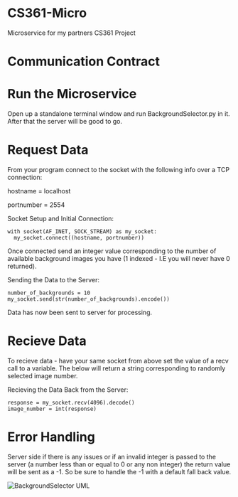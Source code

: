 # CS361-Micro
Microservice for my partners CS361 Project

# Communication Contract

# Run the Microservice
Open up a standalone terminal window and run BackgroundSelector.py in it. After that the server will be good to go.

# Request Data
From your program connect to the socket with the following info over a TCP connection:

hostname = localhost

portnumber = 2554


Socket Setup and Initial Connection:

```
with socket(AF_INET, SOCK_STREAM) as my_socket:
  my_socket.connect((hostname, portnumber))
```

Once connected send an integer value corresponding to the number of available background images you have (1 indexed - I.E you will never have 0 returned).

Sending the Data to the Server:

```
number_of_backgrounds = 10
my_socket.send(str(number_of_backgrounds).encode())
```

Data has now been sent to server for processing.

# Recieve Data

To recieve data - have your same socket from above set the value of a recv call to a variable. The below will return a string corresponding to randomly selected image number.

Recieving the Data Back from the Server:

```
response = my_socket.recv(4096).decode()
image_number = int(response)
```

# Error Handling
Server side if there is any issues or if an invalid integer is passed to the server (a number less than or equal to 0 or any non integer) the return value will be sent as a -1. So be sure to handle the -1 with a default fall back value.

![BackgroundSelector UML](https://github.com/AndrewWallace33/CS361-Micro/assets/97047145/43e4f970-e636-48aa-820e-3b01b9764e41)
